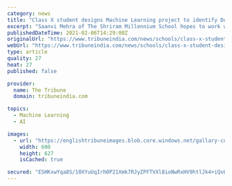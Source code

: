 ```yaml
---
category: news
title: "Class X student designs Machine Learning project to identify Down Syndrome through photographs"
excerpt: "Saanvi Mehra of The Shriram Millennium School hopes to work with paediatricians to offer early diagnosis of Down Syndrome in children Fifteen-year-old Saanvi Mehra has designed a project to identify children afflicted with Down Syndrome,"
publishedDateTime: 2021-02-06T14:29:00Z
originalUrl: "https://www.tribuneindia.com/news/schools/class-x-student-designs-machine-learning-project-to-identify-down-syndrome-through-photographs-208822"
webUrl: "https://www.tribuneindia.com/news/schools/class-x-student-designs-machine-learning-project-to-identify-down-syndrome-through-photographs-208822"
type: article
quality: 27
heat: 27
published: false

provider:
  name: The Tribune
  domain: tribuneindia.com

topics:
  - Machine Learning
  - AI

images:
  - url: "https://englishtribuneimages.blob.core.windows.net/gallary-content/2021/2/2021_2$largeimg_584612899.jpg"
    width: 600
    height: 627
    isCached: true

secured: "ESHKxwYqa8S/10XYuUqIrh0P21Xmk7RJyZPFTVXl8ioNwRxHV9htlJk4+iQvHlyGdfvuFE4AkdL+FUwqrySfWW6yX9xzfEIwOj6M+krR0Tni6SVgxjCOkQGP+zk01LPgyov72m7ayokqdVApdGAQsSIOnGdz/jdmlQ9CAHxOnFPTrvYsJYYGUX5fCcF5JIBeBfvvVjP0lRkzXCs4FBQPsusE3HzmUHvzM0dPPE0UwiaXycQmWU+nNpa4Yzm8CnBjjABlDh1aETPdBNC84d7SJrJlBbWv4jzH8hJMEnwGzhOJnXXsyswz7+0XYMIaBTNlaAZEyWkmrHJ5hFClkq2RBid4a8JpqzfQP0u1BuWJ4mc=;WGpMzTa1aMfuORhST0qLGA=="
---
```


